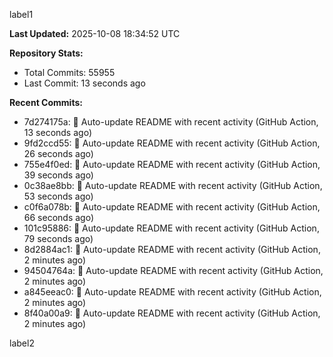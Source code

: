 
label1 
<!-- ACTIVITY_START -->
**Last Updated:** 2025-10-08 18:34:52 UTC

**Repository Stats:**
- Total Commits: 55955
- Last Commit: 13 seconds ago

**Recent Commits:**
- 7d274175a: 🤖 Auto-update README with recent activity (GitHub Action, 13 seconds ago)
- 9fd2ccd55: 🤖 Auto-update README with recent activity (GitHub Action, 26 seconds ago)
- 755e4f0ed: 🤖 Auto-update README with recent activity (GitHub Action, 39 seconds ago)
- 0c38ae8bb: 🤖 Auto-update README with recent activity (GitHub Action, 53 seconds ago)
- c0f6a078b: 🤖 Auto-update README with recent activity (GitHub Action, 66 seconds ago)
- 101c95886: 🤖 Auto-update README with recent activity (GitHub Action, 79 seconds ago)
- 8d2884ac1: 🤖 Auto-update README with recent activity (GitHub Action, 2 minutes ago)
- 94504764a: 🤖 Auto-update README with recent activity (GitHub Action, 2 minutes ago)
- a845eeac0: 🤖 Auto-update README with recent activity (GitHub Action, 2 minutes ago)
- 8f40a00a9: 🤖 Auto-update README with recent activity (GitHub Action, 2 minutes ago)
<!-- ACTIVITY_END -->

label2

